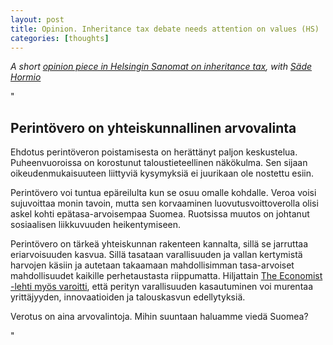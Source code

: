 ```yaml
---
layout: post
title: Opinion. Inheritance tax debate needs attention on values (HS)
categories: [thoughts]
---
```

*A short [opinion piece in Helsingin Sanomat on inheritance tax](https://www.hs.fi/mielipide/art-2000011075979.html), with [Säde Hormio](https://shormio.wordpress.com/suomeksi/)*
<!--more-->

"

## Perintövero on yhteiskunnallinen arvovalinta

Ehdotus perintöveron poistamisesta on herättänyt paljon keskustelua. Puheenvuoroissa on korostunut taloustieteellinen näkökulma. Sen sijaan oikeudenmukaisuuteen liittyviä kysymyksiä ei juurikaan ole nostettu esiin. 

Perintövero voi tuntua epäreilulta kun se osuu omalle kohdalle. Veroa voisi sujuvoittaa monin tavoin, mutta sen korvaaminen luovutusvoittoverolla olisi askel kohti epätasa-arvoisempaa Suomea. Ruotsissa muutos on johtanut sosiaalisen liikkuvuuden heikentymiseen. 

Perintövero on tärkeä yhteiskunnan rakenteen kannalta, sillä se jarruttaa eriarvoisuuden kasvua. Sillä tasataan varallisuuden ja vallan kertymistä harvojen käsiin ja autetaan takaamaan mahdollisimman tasa-arvoiset mahdollisuudet kaikille perhetaustasta riippumatta. Hiljattain [The Economist -lehti myös varoitti](https://www.economist.com/leaders/2025/02/27/inheriting-is-becoming-nearly-as-important-as-working?giftId=887dbe1b-506b-4584-8330-514ea24be05d&utm_campaign=gifted_article), että perityn varallisuuden kasautuminen voi murentaa yrittäjyyden, innovaatioiden ja talouskasvun edellytyksiä. 
 
Verotus on aina arvovalintoja. Mihin suuntaan haluamme viedä Suomea?


"